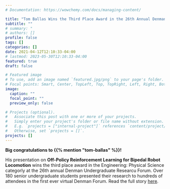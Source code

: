```yaml
---
# Documentation: https://wowchemy.com/docs/managing-content/

title: "Tom Ballas Wins the Third Place Award in the 26th Annual Denman Undergraduate Research Forum"
subtitle: ""
# summary: "
# authors: []
profile: false
tags: []
categories: []
date: 2021-04-12T12:10:33-04:00
# lastmod: 2023-05-30T12:10:33-04:00
featured: true
draft: false

# Featured image
# To use, add an image named `featured.jpg/png` to your page's folder.
# Focal points: Smart, Center, TopLeft, Top, TopRight, Left, Right, BottomLeft, Bottom, BottomRight.
image:
  caption: ""
  focal_point: ""
  preview_only: false

# Projects (optional).
#   Associate this post with one or more of your projects.
#   Simply enter your project's folder or file name without extension.
#   E.g. `projects = ["internal-project"]` references `content/project/deep-learning/index.md`.
#   Otherwise, set `projects = []`.
projects: []
---
```





**Big congratulations to {{% mention "tom-ballas" %}}!** 


<!--more-->
His presentation on __Off-Policy Reinforcement Learning for Bipedal Robot Locomotion__ wins the third place award in the Engineering: Physical Science categorly at the 26th annual Denman Undergraduate Researcu Forum. Over 180 senior undergraduate students presented their research to hundreds of attendees in the first ever virtual Denman Forum. Read the full story [here](https://u.osu.edu/26thdenmanforum/). 

